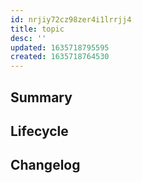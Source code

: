 ```yaml
---
id: nrjiy72cz98zer4i1lrrjj4
title: topic
desc: ''
updated: 1635718795595
created: 1635718764530
---
```



## Summary
<!-- What is this module about -->

## Lifecycle
<!-- Startup process for this module -->

## Changelog
<!-- All changes -->
